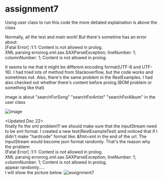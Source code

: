 # assignment7
Using user class to run this code
the more detialed explaination is above the class

Normally, all the test and main work!
But there's sometime has an error about:  
[Fatal Error] :1:1: Content is not allowed in prolog.  
XML parsing errororg.xml.sax.SAXParseException; lineNumber: 1; columnNumber: 1; Content is not allowed in prolog.  
                                          
It seems to me that it might be different encoding format(UTF-8 and UTF-16). I had tried lots of method from Stackoverflow, but the code works and sometimes not.
Also, there's the same problem in the RestExamples. I had also checked out whether there's content before prolog.(BOM problem or something like that)


image is about "searchForSong" "searchForArtist" "searchForAlbum" in the user class

![image](https://user-images.githubusercontent.com/108167692/208228714-cbb60179-5581-4a03-a8f1-1e5d29d897f4.jpg)


<Updated Dec 22>  
finally fix the xml problem!!!
we should make sure that the inputStream need to be xml format. I created a new test(RestExampleTest) amd noticed that if I didn't make "hardcode" format like: &fmt=xml in the end of the url. The inputStream would become json format randomly. That's the reason why the problem:  
[Fatal Error] :1:1: Content is not allowed in prolog.  
XML parsing errororg.xml.sax.SAXParseException; lineNumber: 1; columnNumber: 1; Content is not allowed in prolog.  
appear randomly.....  
I will show the picture below.
![assignment7](https://user-images.githubusercontent.com/108167692/209095450-cabe608c-0862-4647-8746-e7ba27a9728a.jpg)

